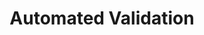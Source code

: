 ---
title: "Automated Validation"
description: ""
image: "images/automated-validation/header-bg.jpg"
keywords: [""]
draft: false
layout: "automated-validation"

introduction:
  image: "images/services/validation.png"
  content: |
    ## Automated Validation
    {.h3}

    Basic validation concept is to check whether the device / firmware / software is working according to requirements. For any environment that evolves, that is constantly upgraded and expanded it is reasonable to check all provided features after any hardware or code changes.

    Assuming that the subject of a validation has a lot of features, the process may be long-lasting and doing it manually may be unreasonable. To spare a significant amount of time and make an effort productive it is a good idea to automate the whole process.

    Our hardware and **[RobotFramework](https://robotframework.org/)** infrastructure is capable to support many of recently used boards to c onfirm their features. If You consider constant changes of revision of the onfirm their features. If You consider constant changes of revision of the onfirm their features. If You consider constant changes of revision of the subject it is suggested to take a regression test suite. With regression testing, we can confirm, that a recent version of the hardware and/or embedded firmware has not adversely affected existing features.

  technologies:
    - "images/automated-validation/robotframe.png"
    - "images/used-technology/python.png"
    - "images/used-technology/linux-logo.png"
    - "images/used-technology/docker.png"
    - "images/automated-validation/git.png"
    - "images/automated-validation/cockpit.png"

regression_testing:
  - content: |
      ## Regression testing is <br> required whenever:
      {.h3}

      *   hardware schematics have been changed
      *   embedded firmware code has been modified
      *   new features have been implemented
      *   there is a change in the embedded firmware framework version (for example coreboot version)
      *   there is a change in the specification that embedded firmware relies upon on (for example UEFI, ACPI, SMBIOS)
      
  - content: |
      ## Key features
      {.h3}

      *   Fully automated, fast and accurate validation
      *   Rigorous dependency analysis (requirements vs. test-cases)
      *   Full (over 100 tests) or partial (on clients demand) testing package
      *   RobotFramework.org infrastructure
      *   Detailed HTML logs and **[spreadsheet](https://docs.google.com/spreadsheets/d/1_uRhVo9eYeZONnelymonYp444zYHT_Q_qmJEJ8_XqJc/edit#gid=0)** reports attached
      *   Bug management support
      *   Time comparison summaries\*
      *   Optional CI integration
      *   Affordable pricing

      _\*available only with time-based regression service_

service_options:
  title: "Service options"
  subtitle: "Client is obligated to choose the type of regression testing:"
  packages:
    - info: "and the period of time for validation:"
      list:
        - icon: "images/automated-validation/service-option-1.1.png"
          title: "Full"
        - icon: "images/automated-validation/service-option-1.2.png"
          title: "Custom"

    - info: "receiving a customized validation package."
      list:
        - icon: "images/automated-validation/service-option-2.1.png"
          title: "One-time"
        - icon: "images/automated-validation/service-option-2.2.png"
          title: "Time-based"

service_details:
  - content: |
      ## QA technologies
      {.h3}

      Technologies that are supported by [**Regression Testing Solutions**](https://shop.3mdeb.com/shop/product/regression-testing-solutions/) can be part of the validation package requested by the client:

      *   **Installation validation**
          *   **Linux based systems** (Debian, Ubuntu, Voyage)
          *   **BSD based systems** (pfSense, OPNsense)
      *   **OS performance validation**
      *   **Embedded Firmware validation** (coreboot, UEFI/edk2, U-Boot, Zephyr, mbedOS, BIOS, bare metal)
      *   **Hypervisors validation** (Bareflank, Xen, Intel ACRN)
      *   **Preboot Execution Environment** (PXE) over network validation
      *   **Hardware compatibility testing** (storages, modems, security modules)

  - content: |
      ## Bug management
      {.h3}

      All malfunctions and bugs are precisely described and linked in the service selected by the client. We are experienced in:

      *   **GitLab**
      *   **GitHub**
      *   **Atlassian/JIRA Software**

      Although, any new tracking tool is welcome and will surely become familiar in no time.

      _<b>NOTE</b>: If there will be a request for the help with bugs elimination (mainly in the embedded firmware area) we can also provide such support._

supporting_technologies:
  - "images/automated-validation/tech/debian.png"
  - "images/automated-validation/tech/ubuntu.png"
  - "images/automated-validation/tech/pfsense.png"
  - "images/automated-validation/tech/opnsense.png"
  - "images/coreboot.png"
  - "images/internet-things/supporting-technologies/uboot-logo.png"
  - "images/automated-validation/tech/zephyr.png"
  - "images/automated-validation/tech/mbed.jpg"
  - "images/automated-validation/tech/bare.jpg"
  - "images/automated-validation/tech/xen.png"
  - "images/automated-validation/tech/intel.png"

  
---